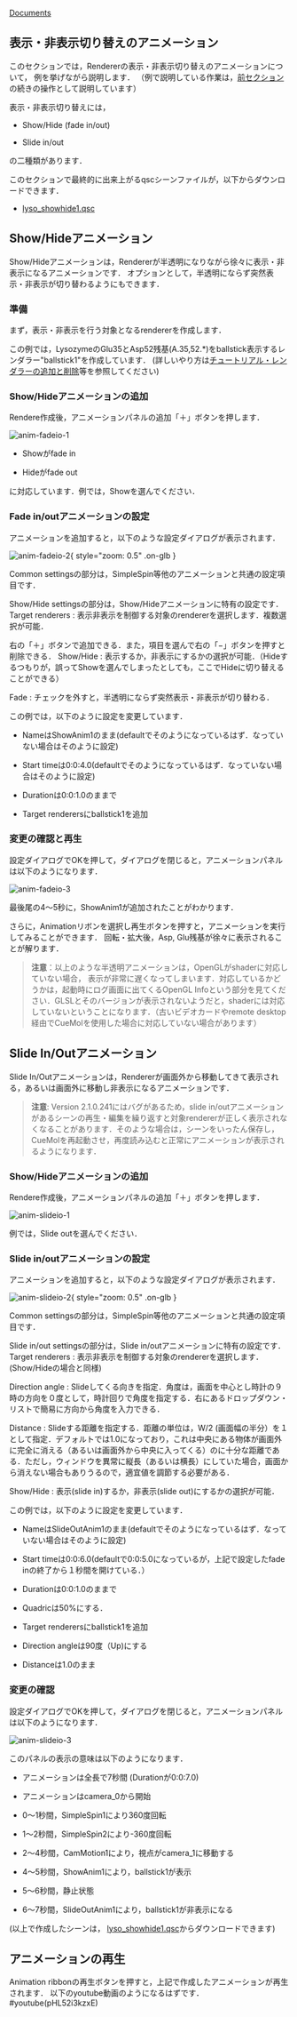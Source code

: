 [Documents](../../Documents)
## 表示・非表示切り替えのアニメーション
このセクションでは，Rendererの表示・非表示切り替えのアニメーションについて，
例を挙げながら説明します．
（例で説明している作業は，[前セクション](../../cuemol2/Anim_CameraMotion)の続きの操作として説明しています）

表示・非表示切り替えには，

-  Show/Hide (fade in/out)

-  Slide in/out

の二種類があります．

このセクションで最終的に出来上がるqscシーンファイルが，以下からダウンロードできます．

-  [lyso_showhide1.qsc](http://downloads.sourceforge.net/project/cuemol/sample-files/2.1.0.241/lyso_showhide1.qsc)

## Show/Hideアニメーション
Show/Hideアニメーションは，Rendererが半透明になりながら徐々に表示・非表示になるアニメーションです．
オプションとして，半透明にならず突然表示・非表示が切り替わるようにもできます．

### 準備
まず，表示・非表示を行う対象となるrendererを作成します．

この例では，LysozymeのGlu35とAsp52残基(A.35,52.*)をballstick表示するレンダラー"ballstick1"を作成しています．
(詳しいやり方は[チュートリアル・レンダラーの追加と削除](../../Documents/GUIのチュートリアル(CueMol2)/Step4)等を参照してください)

### Show/Hideアニメーションの追加
Rendere作成後，アニメーションパネルの追加「＋」ボタンを押します．

![anim-fadeio-1](../../assets/images/cuemol2/Anim_ShowHide/anim-fadeio-1.png)



- Showがfade in

- Hideがfade out

に対応しています．例では，Showを選んでください．

### Fade in/outアニメーションの設定

アニメーションを追加すると，以下のような設定ダイアログが表示されます．

![anim-fadeio-2](../../assets/images/cuemol2/Anim_ShowHide/anim-fadeio-2.png){ style="zoom: 0.5" .on-glb }


Common settingsの部分は，SimpleSpin等他のアニメーションと共通の設定項目です．

Show/Hide settingsの部分は，Show/Hideアニメーションに特有の設定です．
Target renderers
:   表示非表示を制御する対象のrendererを選択します．複数選択が可能．<br />

右の「＋」ボタンで追加できる．また，項目を選んで右の「−」ボタンを押すと削除できる．
Show/Hide
:   表示するか，非表示にするかの選択が可能．（Hideするつもりが，誤ってShowを選んでしまったとしても，ここでHideに切り替えることができる）

Fade
:   チェックを外すと，半透明にならず突然表示・非表示が切り替わる．


この例では，以下のように設定を変更しています．

- NameはShowAnim1のまま(defaultでそのようになっているはず．なっていない場合はそのように設定)

- Start timeは0:0:4.0(defaultでそのようになっているはず．なっていない場合はそのように設定)

- Durationは0:0:1.0のままで

- Target renderersにballstick1を追加

### 変更の確認と再生
設定ダイアログでOKを押して，ダイアログを閉じると，アニメーションパネルは以下のようになります．

![anim-fadeio-3](../../assets/images/cuemol2/Anim_ShowHide/anim-fadeio-3.png)


最後尾の4〜5秒に，ShowAnim1が追加されたことがわかります．

さらに，Animationリボンを選択し再生ボタンを押すと，アニメーションを実行してみることができます．
回転・拡大後，Asp, Glu残基が徐々に表示されることが解ります．


> **注意**：以上のような半透明アニメーションは，OpenGLがshaderに対応していない場合，
表示が非常に遅くなってしまいます．対応しているかどうかは，起動時にログ画面に出てくるOpenGL Infoという部分を見てください．GLSLとそのバージョンが表示されないようだと，shaderには対応していないということになります．（古いビデオカードやremote desktop経由でCueMolを使用した場合に対応していない場合があります）


## Slide In/Outアニメーション
Slide In/Outアニメーションは，Rendererが画面外から移動してきて表示される，あるいは画面外に移動し非表示になるアニメーションです．


> **注意**: Version 2.1.0.241にはバグがあるため，slide in/outアニメーションがあるシーンの再生・編集を繰り返すと対象rendererが正しく表示されなくなることがあります．そのような場合は，シーンをいったん保存し，CueMolを再起動させ，再度読み込むと正常にアニメーションが表示されるようになります．

### Show/Hideアニメーションの追加
Rendere作成後，アニメーションパネルの追加「＋」ボタンを押します．

![anim-slideio-1](../../assets/images/cuemol2/Anim_ShowHide/anim-slideio-1.png)

例では，Slide outを選んでください．

### Slide in/outアニメーションの設定

アニメーションを追加すると，以下のような設定ダイアログが表示されます．

![anim-slideio-2](../../assets/images/cuemol2/Anim_ShowHide/anim-slideio-2.png){ style="zoom: 0.5" .on-glb }


Common settingsの部分は，SimpleSpin等他のアニメーションと共通の設定項目です．

Slide in/out settingsの部分は，Slide in/outアニメーションに特有の設定です．
Target renderers
:   表示非表示を制御する対象のrendererを選択します．(Show/Hideの場合と同様)

Direction angle
:   Slideしてくる向きを指定．角度は，画面を中心とし時計の９時の方向を０度として，時計回りで角度を指定する．右にあるドロップダウン・リストで簡易に方向から角度を入力できる．

Distance
:   Slideする距離を指定する．距離の単位は，W/2 (画面幅の半分）を１として指定．デフォルトでは1.0になっており，これは中央にある物体が画面外に完全に消える（あるいは画面外から中央に入ってくる）のに十分な距離である．ただし，ウィンドウを異常に縦長（あるいは横長）にしていた場合，画面から消えない場合もありうるので，適宜値を調節する必要がある．

Show/Hide
:   表示(slide in)するか，非表示(slide out)にするかの選択が可能．


この例では，以下のように設定を変更しています．

- NameはSlideOutAnim1のまま(defaultでそのようになっているはず．なっていない場合はそのように設定)

- Start timeは0:0:6.0(defaultで0:0:5.0になっているが，上記で設定したfade inの終了から１秒間を開けている．）

- Durationは0:0:1.0のままで

- Quadricは50%にする．

- Target renderersにballstick1を追加

-  Direction angleは90度（Up)にする

-  Distanceは1.0のまま

### 変更の確認
設定ダイアログでOKを押して，ダイアログを閉じると，アニメーションパネルは以下のようになります．

![anim-slideio-3](../../assets/images/cuemol2/Anim_ShowHide/anim-slideio-3.png)


このパネルの表示の意味は以下のようになります．

-  アニメーションは全長で7秒間 (Durationが0:0:7.0)

-  アニメーションはcamera_0から開始

-  0〜1秒間，SimpleSpin1により360度回転

-  1〜2秒間，SimpleSpin2により-360度回転

-  2〜4秒間，CamMotion1により，視点がcamera_1に移動する

-  4〜5秒間，ShowAnim1により，ballstick1が表示

-  5〜6秒間，静止状態

-  6〜7秒間，SlideOutAnim1により，ballstick1が非表示になる

(以上で作成したシーンは，
[lyso_showhide1.qsc](http://downloads.sourceforge.net/project/cuemol/sample-files/2.1.0.241/lyso_showhide1.qsc)からダウンロードできます)

## アニメーションの再生
Animation ribbonの再生ボタンを押すと，上記で作成したアニメーションが再生されます．
以下のyoutube動画のようになるはずです．
#youtube(pHL52i3kzxE)

